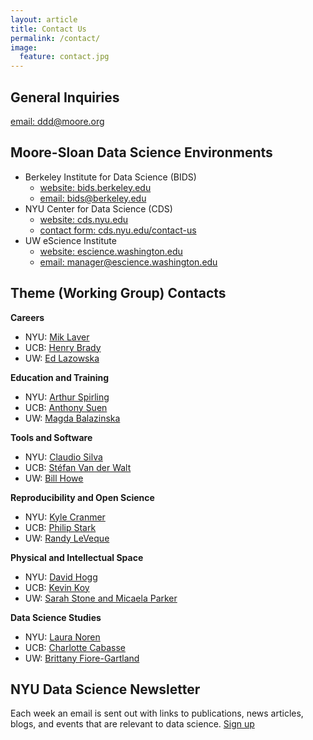 ```yaml
---
layout: article
title: Contact Us
permalink: /contact/
image:
  feature: contact.jpg
---
```


## General Inquiries

[ email: ddd@moore.org](mailto:ddd@moore.org)

## Moore-Sloan Data Science Environments

- Berkeley Institute for Data Science (BIDS)
	- [website: bids.berkeley.edu](http://bids.berkeley.edu)
	- [email: bids@berkeley.edu](mailto:bids@berkeley.edu)
- NYU Center for Data Science (CDS)
	- [website: cds.nyu.edu](http://cds.nyu.edu)
	- [contact form: cds.nyu.edu/contact-us](http://cds.nyu.edu/contact-us)
- UW eScience Institute
	- [website: escience.washington.edu](http://escience.washington.edu)
	- [email: manager@escience.washington.edu](mailto:manager@escience.washington.edu)

## <a name="wgcontacts"></a>Theme (Working Group) Contacts

**Careers**

- NYU: [Mik Laver](mailto:michael.laver@nyu.edu)
- UCB: [Henry Brady](mailto:hbrady@berkeley.edu)
- UW: [Ed Lazowska](mailto:lazowska@cs.washington.edu)
 
**Education and Training**

- NYU: [Arthur Spirling](mailto:arthur.spirling@nyu.edu)
- UCB: [Anthony Suen](mailto:anthonysuen@berkeley.edu)
- UW: [Magda Balazinska](mailto:magda@cs.washington.edu)


**Tools and Software**

- NYU: [Claudio Silva](mailto:csilva@nyu.edu)
- UCB: [St&eacute;fan Van der Walt](mailto:stefanv@berkeley.edu)
- UW: [Bill Howe](mailto:billhowe@cs.washington.edu)

**Reproducibility and Open Science**

- NYU: [Kyle Cranmer](mailto:kyle.cranmer@nyu.edu)
- UCB: [Philip Stark](mailto:stark@stat.berkeley.edu)
- UW: [Randy LeVeque](mailto:rjl@amath.washington.edu)

**Physical and Intellectual Space**

- NYU: [David Hogg](mailto:david.hogg@nyu.edu)
- UCB: [Kevin Koy](mailto:kkoy@berkeley.edu)
- UW: [Sarah Stone and Micaela Parker](mailto:manager@escience.washington.edu)

**Data Science Studies**

- NYU: [Laura Noren](mailto:laura.noren@nyu.edu)
- UCB: [Charlotte Cabasse](mailto:charlottecabasse@berkeley.edu)
- UW: [Brittany Fiore-Gartland](mailto:fioreb@uw.edu)

## NYU Data Science Newsletter

Each week an email is sent out with links to publications, news articles, blogs, and events that are relevant to data science. [Sign up](https://docs.google.com/forms/d/1EODmLq8fjL6rSgn3Ip0Qdrp489Vi_dd9XVmkhZ5b8Iw/viewform?usp=send_form)
